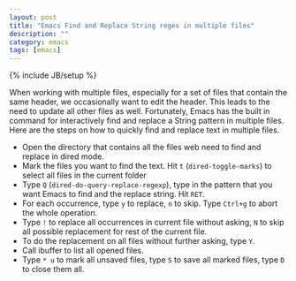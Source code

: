 ```yaml
---
layout: post
title: "Emacs Find and Replace String regex in multiple files"
description: ""
category: emacs
tags: [emacs]
---
```

{% include JB/setup %}

When working with multiple files, especially for a set of files that
contain the same header, we occasionally want to edit the header. This leads to
the need to update all other files as well. Fortunately, Emacs has the built in
command for interactively find and replace a String pattern in multiple files.
Here are the steps on how to quickly find and replace text in multiple files.

* Open the directory that contains all the files web need to find and replace in
  dired mode.
* Mark the files you want to find the text. Hit `t` (`dired-toggle-marks`) to
  select all files in the current folder
* Type `Q` (`dired-do-query-replace-regexp`), type in the pattern that you
  want Emacs to find and the replace string. Hit `RET`.
* For each occurrence, type `y` to replace, `n` to skip. Type `Ctrl+g` to abort the
  whole operation.
* Type `!` to replace all occurrences in current file without asking, `N` to
  skip all possible replacement for rest of the current file.
* To do the replacement on all files without further asking, type `Y`.
* Call ibuffer to list all opened files.
* Type `* u` to mark all unsaved files, type `S` to save all marked files, type
  `D` to close them all.

<!-- more -->

